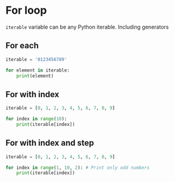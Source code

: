 # For loop

`iterable` variable can be any Python iterable. Including generators

## For each

```python
iterable = '0123456789'

for element in iterable:
    print(element)
```

## For with index

```python
iterable = [0, 1, 2, 3, 4, 5, 6, 7, 8, 9]

for index in range(10):
    print(iterable[index])
```

## For with index and step

```python
iterable = [0, 1, 2, 3, 4, 5, 6, 7, 8, 9]

for index in range(1, 10, 2): # Print only odd numbers
    print(iterable[index])
```
